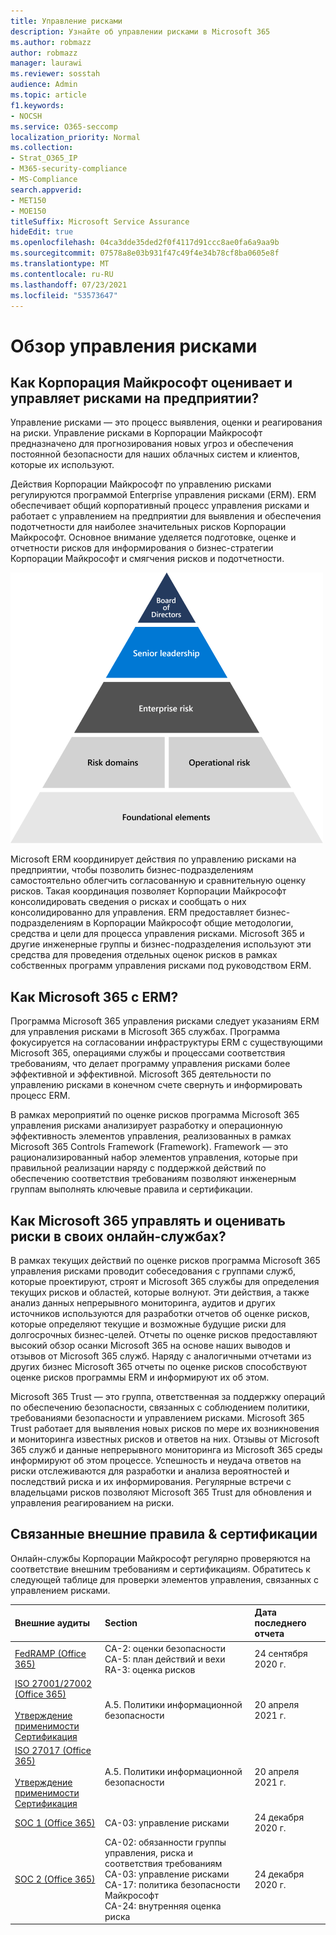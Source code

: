 ```yaml
---
title: Управление рисками
description: Узнайте об управлении рисками в Microsoft 365
ms.author: robmazz
author: robmazz
manager: laurawi
ms.reviewer: sosstah
audience: Admin
ms.topic: article
f1.keywords:
- NOCSH
ms.service: O365-seccomp
localization_priority: Normal
ms.collection:
- Strat_O365_IP
- M365-security-compliance
- MS-Compliance
search.appverid:
- MET150
- MOE150
titleSuffix: Microsoft Service Assurance
hideEdit: true
ms.openlocfilehash: 04ca3dde35ded2f0f4117d91ccc8ae0fa6a9aa9b
ms.sourcegitcommit: 07578a8e03b931f47c49f4e34b78cf8ba0605e8f
ms.translationtype: MT
ms.contentlocale: ru-RU
ms.lasthandoff: 07/23/2021
ms.locfileid: "53573647"
---
```

# <a name="risk-management-overview"></a>Обзор управления рисками

## <a name="how-does-microsoft-assess-and-manage-risk-across-the-enterprise"></a>Как Корпорация Майкрософт оценивает и управляет рисками на предприятии?

Управление рисками — это процесс выявления, оценки и реагирования на риски. Управление рисками в Корпорации Майкрософт предназначено для прогнозирования новых угроз и обеспечения постоянной безопасности для наших облачных систем и клиентов, которые их используют.

Действия Корпорации Майкрософт по управлению рисками регулируются программой Enterprise управления рисками (ERM). ERM обеспечивает общий корпоративный процесс управления рисками и работает с управлением на предприятии для выявления и обеспечения подотчетности для наиболее значительных рисков Корпорации Майкрософт. Основное внимание уделяется подготовке, оценке и отчетности рисков для информирования о бизнес-стратегии Корпорации Майкрософт и смягчения рисков и подотчетности.

![Структура управления рисками](../media/assurance-risk-management-structure.png)

Microsoft ERM координирует действия по управлению рисками на предприятии, чтобы позволить бизнес-подразделениям самостоятельно облегчить согласованную и сравнительную оценку рисков. Такая координация позволяет Корпорации Майкрософт консолидировать сведения о рисках и сообщать о них консолидированно для управления. ERM предоставляет бизнес-подразделениям в Корпорации Майкрософт общие методологии, средства и цели для процесса управления рисками. Microsoft 365 и другие инженерные группы и бизнес-подразделения используют эти средства для проведения отдельных оценок рисков в рамках собственных программ управления рисками под руководством ERM.

## <a name="how-does-microsoft-365-work-with-erm"></a>Как Microsoft 365 с ERM?

Программа Microsoft 365 управления рисками следует указаниям ERM для управления рисками в Microsoft 365 службах. Программа фокусируется на согласовании инфраструктуры ERM с существующими Microsoft 365, операциями службы и процессами соответствия требованиям, что делает программу управления рисками более эффективной и эффективной. Microsoft 365 деятельности по управлению рисками в конечном счете свернуть и информировать процесс ERM.

В рамках мероприятий по оценке рисков программа Microsoft 365 управления рисками анализирует разработку и операционную эффективность элементов управления, реализованных в рамках Microsoft 365 Controls Framework (Framework). Framework — это рационализированный набор элементов управления, которые при правильной реализации наряду с поддержкой действий по обеспечению соответствия требованиям позволяют инженерным группам выполнять ключевые правила и сертификации.

## <a name="how-does-microsoft-365-manage-and-assess-risk-in-its-online-services"></a>Как Microsoft 365 управлять и оценивать риски в своих онлайн-службах?

В рамках текущих действий по оценке рисков программа Microsoft 365 управления рисками проводит собеседования с группами служб, которые проектируют, строят и Microsoft 365 службы для определения текущих рисков и областей, которые волнуют. Эти действия, а также анализ данных непрерывного мониторинга, аудитов и других источников используются для разработки отчетов об оценке рисков, которые определяют текущие и возможные будущие риски для долгосрочных бизнес-целей. Отчеты по оценке рисков предоставляют высокий обзор осанки Microsoft 365 на основе наших выводов и отзывов от Microsoft 365 служб. Наряду с аналогичными отчетами из других бизнес Microsoft 365 отчеты по оценке рисков способствуют оценке рисков программы ERM и информируют их об этом.

Microsoft 365 Trust — это группа, ответственная за поддержку операций по обеспечению безопасности, связанных с соблюдением политики, требованиями безопасности и управлением рисками. Microsoft 365 Trust работает для выявления новых рисков по мере их возникновения и мониторинга известных рисков и ответов на них. Отзывы от Microsoft 365 служб и данные непрерывного мониторинга из Microsoft 365 среды информируют об этом процессе. Успешность и неудача ответов на риски отслеживаются для разработки и анализа вероятностей и последствий риска и их информирования. Регулярные встречи с владельцами рисков позволяют Microsoft 365 Trust для обновления и управления реагированием на риски.

## <a name="related-external-regulations--certifications"></a>Связанные внешние правила & сертификации

Онлайн-службы Корпорации Майкрософт регулярно проверяются на соответствие внешним требованиям и сертификациям. Обратитесь к следующей таблице для проверки элементов управления, связанных с управлением рисками.

| **Внешние аудиты** | **Section** | **Дата последнего отчета** |
|:--------------------|:------------|:-----------------------|
| [FedRAMP (Office 365)](https://compliance.microsoft.com/compliancemanager) | CA-2: оценки безопасности <br> CA-5: план действий и вехи <br> RA-3: оценка рисков | 24 сентября 2020 г. |
| [ISO 27001/27002 (Office 365)](https://servicetrust.microsoft.com/ViewPage/MSComplianceGuideV3?command=Download&downloadType=Document&downloadId=8d625374-4f2d-49f8-9d37-a4281ba98222&tab=7027ead0-3d6b-11e9-b9e1-290b1eb4cdeb&docTab=7027ead0-3d6b-11e9-b9e1-290b1eb4cdeb_ISO_Reports) <br><br> [Утверждение применимости](https://servicetrust.microsoft.com/ViewPage/MSComplianceGuideV3?command=Download&downloadType=Document&downloadId=c0df4ce8-c77e-4183-84eb-c8688470d8b1&tab=7027ead0-3d6b-11e9-b9e1-290b1eb4cdeb&docTab=7027ead0-3d6b-11e9-b9e1-290b1eb4cdeb_ISO_Reports) <br> [Сертификация](https://servicetrust.microsoft.com/ViewPage/MSComplianceGuideV3?command=Download&downloadType=Document&downloadId=1e84a14a-2468-45ac-9412-5e53250d57ec&tab=7027ead0-3d6b-11e9-b9e1-290b1eb4cdeb&docTab=7027ead0-3d6b-11e9-b9e1-290b1eb4cdeb_ISO_Reports) | A.5. Политики информационной безопасности | 20 апреля 2021 г. |
| [ISO 27017 (Office 365)](https://servicetrust.microsoft.com/ViewPage/MSComplianceGuideV3?command=Download&downloadType=Document&downloadId=8d625374-4f2d-49f8-9d37-a4281ba98222&tab=7027ead0-3d6b-11e9-b9e1-290b1eb4cdeb&docTab=7027ead0-3d6b-11e9-b9e1-290b1eb4cdeb_ISO_Reports) <br><br> [Утверждение применимости](https://servicetrust.microsoft.com/ViewPage/MSComplianceGuideV3?command=Download&downloadType=Document&downloadId=c0df4ce8-c77e-4183-84eb-c8688470d8b1&tab=7027ead0-3d6b-11e9-b9e1-290b1eb4cdeb&docTab=7027ead0-3d6b-11e9-b9e1-290b1eb4cdeb_ISO_Reports) <br> [Сертификация](https://servicetrust.microsoft.com/ViewPage/MSComplianceGuideV3?command=Download&downloadType=Document&downloadId=70de0999-5451-43a3-9ef4-761e8fbfb1a3&tab=7027ead0-3d6b-11e9-b9e1-290b1eb4cdeb&docTab=7027ead0-3d6b-11e9-b9e1-290b1eb4cdeb_ISO_Reports) | A.5. Политики информационной безопасности | 20 апреля 2021 г. |
| [SOC 1 (Office 365)](https://servicetrust.microsoft.com/ViewPage/MSComplianceGuideV3?command=Download&downloadType=Document&downloadId=90df3f9c-3aaf-4dbf-99d0-ca9f2991721b&tab=7027ead0-3d6b-11e9-b9e1-290b1eb4cdeb&docTab=7027ead0-3d6b-11e9-b9e1-290b1eb4cdeb_SOC_%2F_SSAE_16_Reports) | CA-03: управление рисками | 24 декабря 2020 г. |
| [SOC 2 (Office 365)](https://servicetrust.microsoft.com/ViewPage/MSComplianceGuideV3?command=Download&downloadType=Document&downloadId=a73c1738-7892-42b7-acd3-87b6371c53f6&tab=7027ead0-3d6b-11e9-b9e1-290b1eb4cdeb&docTab=7027ead0-3d6b-11e9-b9e1-290b1eb4cdeb_SOC_%2F_SSAE_16_Reports) | CA-02: обязанности группы управления, риска и соответствия требованиям <br> CA-03: управление рисками <br> CA-17: политика безопасности Майкрософт <br> CA-24: внутренняя оценка риска | 24 декабря 2020 г. |
